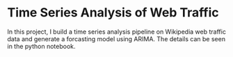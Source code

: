 # Time Series Analysis of Web Traffic

In this project, I build a time series analysis pipeline on Wikipedia web traffic data and generate a forcasting model using ARIMA. The details can be seen in the python notebook.
